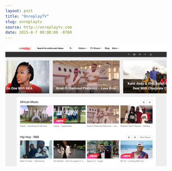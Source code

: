 ```yaml
---
layout: post
title: "OnreplayTV"
slug: onreplaytv
source: http://onreplaytv.com
date: 2015-8-7 00:00:00 -0700
---
```


<img src="/screenshots/onreplaytv.jpg">
